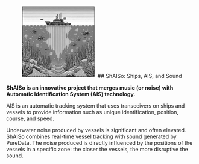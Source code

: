 <div align="center">

<img src="assets/SHAISO.png" width="200px">
## ShAISo: Ships, AIS, and Sound

</div>

**ShAISo is an innovative project that merges music (or noise) with Automatic Identification System (AIS) technology.**

AIS is an automatic tracking system that uses transceivers on ships and vessels to provide information such as unique identification, position, course, and speed.

Underwater noise produced by vessels is significant and often elevated. ShAISo combines real-time vessel tracking with sound generated by PureData. The noise produced is directly influenced by the positions of the vessels in a specific zone: the closer the vessels, the more disruptive the sound.
